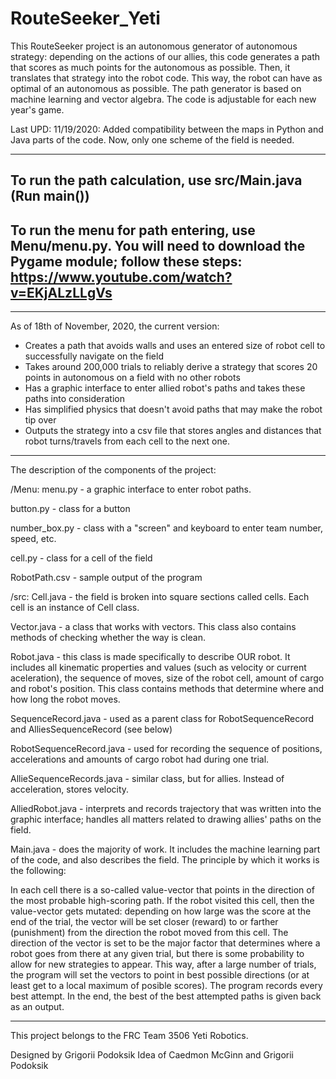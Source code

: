 # RouteSeeker_Yeti

This RouteSeeker project is an autonomous generator of autonomous strategy: depending on the actions of our allies, this code 
generates a path that scores as much points for the autonomous as possible. Then, it translates that strategy into the robot code. 
This way, the robot can have as optimal of an autonomous as possible. The path generator is based on machine learning and vector algebra.
The code is adjustable for each new year's game.

Last UPD: 11/19/2020: Added compatibility between the maps in Python and Java parts of the code. Now, only one scheme of the field is needed. 

-------

To run the path calculation, use src/Main.java (Run main())
--
To run the menu for path entering, use Menu/menu.py. You will need to download the Pygame module; follow these steps: https://www.youtube.com/watch?v=EKjALzLLgVs
--
-------

As of 18th of November, 2020, the current version:
 - Creates a path that avoids walls and uses an entered size of robot cell to successfully navigate on the field
 - Takes around 200,000 trials to reliably derive a strategy that scores 20 points in autonomous on a field with no other robots
 - Has a graphic interface to enter allied robot's paths and takes these paths into consideration
 - Has simplified physics that doesn't avoid paths that may make the robot tip over
 - Outputs the strategy into a csv file that stores angles and distances that robot turns/travels from each cell to the next one.

-------

The description of the components of the project:


   /Menu:
   menu.py - a graphic interface to enter robot paths.
   
   button.py - class for a button
   
   number_box.py - class with a "screen" and keyboard to enter team number, speed, etc.
   
   cell.py - class for a cell of the field
   
   RobotPath.csv - sample output of the program
   
   /src:
   Cell.java - the field is broken into square sections called cells. Each cell is an instance of Cell class.
    
   Vector.java - a class that works with vectors. This class also contains methods of checking whether the way is clean.
    
   Robot.java - this class is made specifically to describe OUR robot. It includes all kinematic properties and values (such as velocity or current aceleration), the 
sequence of moves, size of the robot cell, amount of cargo and robot's position. This class contains methods that determine where and how long the robot moves.

   SequenceRecord.java - used as a parent class for RobotSequenceRecord and AlliesSequenceRecord (see below)
   
   RobotSequenceRecord.java - used for recording the sequence of positions, accelerations and amounts of cargo robot had during one trial.
   
   AllieSequenceRecords.java - similar class, but for allies. Instead of acceleration, stores velocity.
   
   AlliedRobot.java - interprets and records trajectory that was written into the graphic interface; handles all matters related to drawing allies' paths on the field.
   
   Main.java - does the majority of work. It includes the machine learning part of the code, and also describes the field. The principle by which 
it works is the following:

In each cell there is a so-called value-vector that points in the direction of the most probable high-scoring path. If the robot visited this cell, then the value-vector 
gets mutated: depending on how large was the score at the end of the trial, the vector will be set closer (reward) to or farther (punishment) from 
the direction the robot moved from this cell. The direction of the vector is set to be the major factor that determines where a robot goes from there
at any given trial, but there is some probability to allow for new strategies to appear. This way, after a large number of trials, the program will set the vectors to
point in best possible directions (or at least get to a local maximum of posible scores). The program records every best attempt. In the end, the best of the best attempted paths is given back as an output.


------


      
This project belongs to the FRC Team 3506 Yeti Robotics.

Designed by Grigorii Podoksik
Idea of Caedmon McGinn and Grigorii Podoksik








